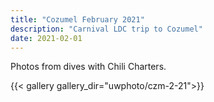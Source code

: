 ```yaml
---
title: "Cozumel February 2021"
description: "Carnival LDC trip to Cozumel"
date: 2021-02-01
---
```


Photos from dives with Chili Charters.

{{< gallery gallery_dir="uwphoto/czm-2-21">}}